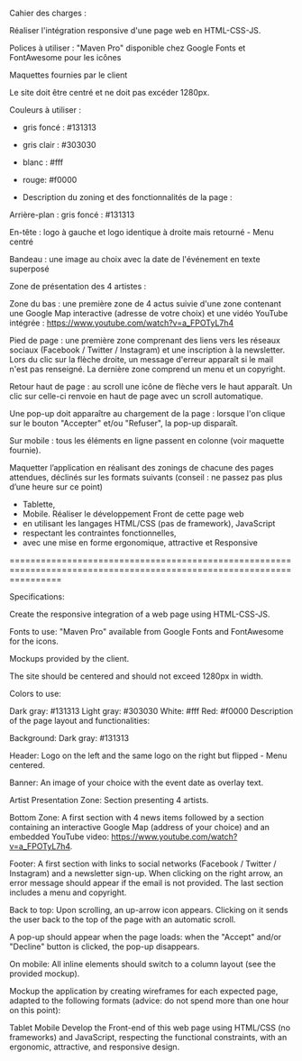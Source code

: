 Cahier des charges :

Réaliser l'intégration responsive d'une page web en HTML-CSS-JS.

Polices à utiliser : "Maven Pro" disponible chez Google Fonts et FontAwesome pour les icônes

Maquettes fournies par le client

Le site doit être centré et ne doit pas excéder 1280px.

Couleurs à utiliser :

- gris foncé : #131313
- gris clair : #303030
- blanc : #fff
- rouge: #f0000

- Description du zoning et des fonctionnalités de la page :

Arrière-plan : gris foncé : #131313

En-tête : logo à gauche et logo identique à droite mais retourné - Menu centré

Bandeau : une image au choix avec la date de l'événement en texte superposé

Zone de présentation des 4 artistes :

Zone du bas : une première zone de 4 actus suivie d'une zone contenant une Google Map interactive (adresse de votre choix) et une vidéo YouTube intégrée : https://www.youtube.com/watch?v=a_FPOTyL7h4

Pied de page : une première zone comprenant des liens vers les réseaux sociaux (Facebook / Twitter / Instagram) et une inscription à la newsletter. Lors du clic sur la flèche droite, un message d'erreur apparaît si le mail n'est pas renseigné. La dernière zone comprend un menu et un copyright.

Retour haut de page : au scroll une icône de flèche vers le haut apparaît. Un clic sur celle-ci renvoie en haut de page avec un scroll automatique.

Une pop-up doit apparaître au chargement de la page : lorsque l'on clique sur le bouton "Accepter" et/ou "Refuser", la pop-up disparaît.

Sur mobile : tous les éléments en ligne passent en colonne (voir maquette fournie).


Maquetter l’application en réalisant des zonings de chacune des pages attendues, déclinés sur les formats suivants (conseil : ne passez pas plus d’une heure sur ce point)
- Tablette,
- Mobile.
Réaliser le développement Front de cette page web
- en utilisant les langages HTML/CSS (pas de framework), JavaScript
- respectant les contraintes fonctionnelles,
- avec une mise en forme ergonomique, attractive et Responsive

======================================================================================================================

Specifications:

Create the responsive integration of a web page using HTML-CSS-JS.

Fonts to use: "Maven Pro" available from Google Fonts and FontAwesome for the icons.

Mockups provided by the client.

The site should be centered and should not exceed 1280px in width.

Colors to use:

Dark gray: #131313
Light gray: #303030
White: #fff
Red: #f0000
Description of the page layout and functionalities:

Background: Dark gray: #131313

Header: Logo on the left and the same logo on the right but flipped - Menu centered.

Banner: An image of your choice with the event date as overlay text.

Artist Presentation Zone: Section presenting 4 artists.

Bottom Zone: A first section with 4 news items followed by a section containing an interactive Google Map (address of your choice) and an embedded YouTube video: https://www.youtube.com/watch?v=a_FPOTyL7h4.

Footer: A first section with links to social networks (Facebook / Twitter / Instagram) and a newsletter sign-up. When clicking on the right arrow, an error message should appear if the email is not provided. The last section includes a menu and copyright.

Back to top: Upon scrolling, an up-arrow icon appears. Clicking on it sends the user back to the top of the page with an automatic scroll.

A pop-up should appear when the page loads: when the "Accept" and/or "Decline" button is clicked, the pop-up disappears.

On mobile: All inline elements should switch to a column layout (see the provided mockup).

Mockup the application by creating wireframes for each expected page, adapted to the following formats (advice: do not spend more than one hour on this point):

Tablet
Mobile
Develop the Front-end of this web page using HTML/CSS (no frameworks) and JavaScript, respecting the functional constraints, with an ergonomic, attractive, and responsive design.
